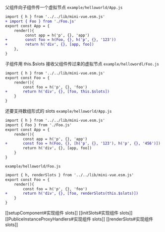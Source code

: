 父组件向子组件传一个虚拟节点
`example/helloworld/App.js`
```diff
import { h } from '../../lib/mini-vue.esm.js'
+ import { Foo } from './Foo.js'
export const App = {
	render(){
		 const app = h('p', {}, 'app')
+		 const foo = h(Foo, {}, h('p', {}, '123'))
+		 return h('div', {}, [app, foo])
	},
}
```

子组件用 this.$slots 接收父组件传过来的虚拟节点
`example/hellowordl/Foo.js`
```diff
import { h } from '../../lib/mini-vue.esm.js'
export const Foo = {
	render(){
		const foo = h('p', {}, 'foo')
+		return h('div', {}, [foo, this.$slots])
	}
}
```

还要支持数组形式的 slots
`example/helloworld/App.js`
```diff
import { h } from '../../lib/mini-vue.esm.js'
import { Foo } from './Foo.js'
export const App = {
	render(){
		const app = h('p', {}, 'app')
+		const foo = h(Foo, {}, [h('p', {}, '123'), h('p', {}, '456')])
		return h('div', {}, [app, foo])
	}
}
```

`example/helloworld/Foo.js`
```diff
import { h, renderSlots } from '../../lib/mini-vue.esm.js'
export const Foo = {
	render(){
		const foo = h('p', {}, 'foo')
+		return h('div', {}, [foo, renderSlots(this.$slots)])	
	}
}
```

[[setupComponent#实现组件 slots]]
[[initSlots#实现组件 slots]]
[[PubliceInstanceProxyHandlers#实现组件 slots]]
[[renderSlots#实现组件 slots]]